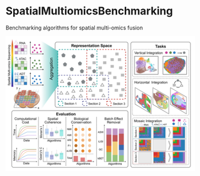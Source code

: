# SpatialMultiomicsBenchmarking
Benchmarking algorithms for spatial multi-omics fusion

![Local Image](./Framework/FrameWork.jpg)